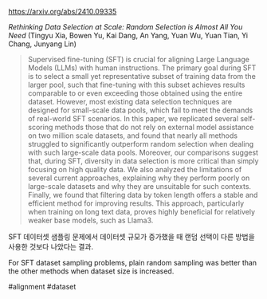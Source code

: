https://arxiv.org/abs/2410.09335

*Rethinking Data Selection at Scale: Random Selection is Almost All You Need* (Tingyu Xia, Bowen Yu, Kai Dang, An Yang, Yuan Wu, Yuan Tian, Yi Chang, Junyang Lin)

> Supervised fine-tuning (SFT) is crucial for aligning Large Language Models (LLMs) with human instructions. The primary goal during SFT is to select a small yet representative subset of training data from the larger pool, such that fine-tuning with this subset achieves results comparable to or even exceeding those obtained using the entire dataset. However, most existing data selection techniques are designed for small-scale data pools, which fail to meet the demands of real-world SFT scenarios. In this paper, we replicated several self-scoring methods those that do not rely on external model assistance on two million scale datasets, and found that nearly all methods struggled to significantly outperform random selection when dealing with such large-scale data pools. Moreover, our comparisons suggest that, during SFT, diversity in data selection is more critical than simply focusing on high quality data. We also analyzed the limitations of several current approaches, explaining why they perform poorly on large-scale datasets and why they are unsuitable for such contexts. Finally, we found that filtering data by token length offers a stable and efficient method for improving results. This approach, particularly when training on long text data, proves highly beneficial for relatively weaker base models, such as Llama3.

SFT 데이터셋 샘플링 문제에서 데이터셋 규모가 증가했을 때 랜덤 선택이 다른 방법을 사용한 것보다 나았다는 결과.

<english>
For SFT dataset sampling problems, plain random sampling was better than the other methods when dataset size is increased.
</english>

#alignment #dataset 